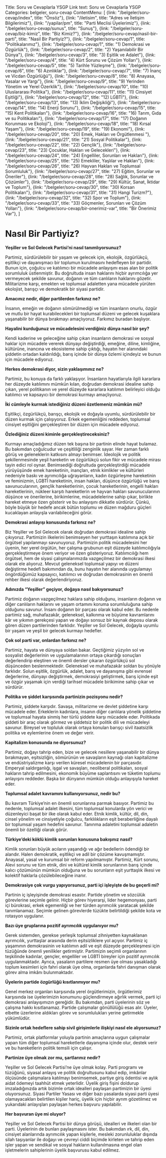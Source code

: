 Title: Soru ve Cevaplarla YSGP
Link text: Soru ve Cevaplarla YSGP
Categories: belgeler, soru-cevap
ContentMenu: [
  {link: "/belgeler/soru-cevap/index", title: "Önsöz"},
  {link: "/iletisim", title: "Adres ve İletişim Bilgilerimiz"},
  {link: "/yapilar/pm", title: "Parti Meclisi Üyelerimiz"},
  {link: "/belgeler/soru-cevap/sunus", title: "Sunuş"},
  {link: "/belgeler/soru-cevap/biz-kimiz", title: "Biz Kimiz?"},
  {link: "/belgeler/soru-cevap/nasil-bir-parti", title: "Nasil Bir Partiyiz?"},
  {link: "/belgeler/soru-cevap/1", title: "Politikalarımız"},
  {link: "/belgeler/soru-cevap/1", title: "1) Demokrasi ve Özgürlük"},
  {link: "/belgeler/soru-cevap/2", title: "2) Yaşanılabilir Bir Dünya"},
  {link: "/belgeler/soru-cevap/3", title: "3) Eşitlik ve Adalet"},
  {link: "/belgeler/soru-cevap/4", title: "4) Kürt Sorunu ve Çözüm Yolları"},
  {link: "/belgeler/soru-cevap/5", title: "5) Tarihle Yüzleşme"},
  {link: "/belgeler/soru-cevap/6", title: "6) Azınlıklar"},
  {link: "/belgeler/soru-cevap/7", title: "7) İnanç ve Vicdan Özgürlüğü"},
  {link: "/belgeler/soru-cevap/8", title: "8) Anayasa, Yasalar ve Yargı"},
  {link: "/belgeler/soru-cevap/9", title: "9) Yerinden Yönetim ve Yerel Özerklik"},
  {link: "/belgeler/soru-cevap/10", title: "10) Uluslararası Politika"},
  {link: "/belgeler/soru-cevap/11", title: "11) Cinsiyet Eşitliği"},
  {link: "/belgeler/soru-cevap/12", title: "12) LGBTİ"},
  {link: "/belgeler/soru-cevap/13", title: "13) İklim Değişikliği"},
  {link: "/belgeler/soru-cevap/14", title: "14) Enerji Sorunu"},
  {link: "/belgeler/soru-cevap/15", title: "15) Kent Politikaları"},
  {link: "/belgeler/soru-cevap/16", title: "16) Tarım, Gıda ve su Politikaları"},
  {link: "/belgeler/soru-cevap/17", title: "17) Doğanın Korunması ve Ekoloji"},
  {link: "/belgeler/soru-cevap/18", title: "18) Kırsal Yaşam"},
  {link: "/belgeler/soru-cevap/19", title: "19) Ekonomi"},
  {link: "/belgeler/soru-cevap/20", title: "20) Emek, Hakları ve Örgütlenmesi
"},
  {link: "/belgeler/soru-cevap/21", title: "21) Sosyal Politikalar"},
  {link: "/belgeler/soru-cevap/22", title: "22) Gençlik"},
  {link: "/belgeler/soru-cevap/23", title: "23) Çocuklar, Hakları ve Gelecekleri"},
  {link: "/belgeler/soru-cevap/24", title: "24) Engelliler, Sorunları ve Hakları"},
  {link: "/belgeler/soru-cevap/25", title: "25) Emekliler, Yaşlılar ve Hakları"},
  {link: "/belgeler/soru-cevap/26", title: "26) Hayvan Hakları ve Toplumsal Sorumluluk"},
  {link: "/belgeler/soru-cevap/27", title: "27) Eğitim, Sorunlar ve Öneriler"},
  {link: "/belgeler/soru-cevap/28", title: "28) Sağlık, Sorunlar ve Çözümler"},
  {link: "/belgeler/soru-cevap/29", title: "29) Kültür, Sanat, İktidar ve Toplum"},
  {link: "/belgeler/soru-cevap/30", title: "30) Korsan Politikaları"},
  {link: "/belgeler/soru-cevap/31", title: "31) Hangi Turizm?"},
  {link: "/belgeler/soru-cevap/32", title: "32) Spor ve Toplum"},
  {link: "/belgeler/soru-cevap/33", title: "33) Göçmenler, Sorunları ve Çözüm Yolları"},
  {link: "/belgeler/soru-cevap/bir-onerimiz-var", title: "Bir Önerimiz Var"},
  ]


# Nasıl Bir Partiyiz?

**Yeşiller ve Sol Gelecek Partisi’ni nasıl tanımlıyorsunuz?**

Partimiz, sürdürülebilir bir yaşam ve gelecek için, ekolojik, özgürlükçü, eşitlikçi ve dayanışmacı bir toplumun kurulmasını hedefleyen bir partidir. Bunun için, çoğulcu ve katılımcı bir mücadele anlayışını esas alan bir politik sorumluluk üstlenmiştir. Bu doğrultuda insan haklarını hiçbir ayrımcılığa yer vermeyecek şekilde savunur, doğanın ve tüm canlıların haklarını gözetir. Militarizme karşı, emekten ve toplumsal adaletten yana mücadele yürüten ekolojist, barışçı ve demokratik bir siyasi partidir.

**Amacınız nedir, diğer partilerden farkınız ne?**

İnsanın, emeğin ve doğanın sömürülmediği ve tüm insanların onurlu, özgür ve mutlu bir hayat kurabilecekleri bir toplumsal düzeni ve gelecek kuşaklara yaşanabilir bir dünya bırakmayı amaçlıyoruz. Farkımız buradan başlıyor.

**Hayalini kurduğunuz ve mücadelesini verdiğiniz dünya nasıl bir şey?**

Kendi kaderine ve geleceğine sahip çıkan insanların demokrasi ve sosyal haklar için mücadele vererek dünyayı değiştirdiği, emeğine, diline, kimliğine, kültürüne, inancına ve ekosisteme sahip çıktığı, hayatın her alanındaki şiddetin ortadan kaldırıldığı, barış içinde bir dünya özlemi içindeyiz ve bunun için mücadele ediyoruz.

**Herkes demokrasi diyor, sizin yaklaşımınız ne?**

Partimiz, bu konuya da farklı yaklaşıyor. İnsanların hayatlarıyla ilgili kararlara her düzeyde katılımını mümkün kılan, doğrudan demokrasi idealine sahip çıkan, yerel politikanın ve yerel düzeyde kararlara katılımın belirleyici olduğu katılımcı ve kapsayıcı bir demokrasi kurmayı amaçlıyoruz. 

**İki cümleyle kurmak istediğiniz düzeni özetlemeniz mümkün mü?** 

Eşitlikçi, özgürlükçü, barışçı, ekolojik ve doğayla uyumlu, sürdürülebilir bir düzen kurmak için çalışıyoruz. Erkek egemenliğini reddeden, toplumsal cinsiyet eşitliğini gerçekleştiren bir düzen için mücadele ediyoruz.

**Özlediğiniz düzeni kiminle gerçekleştireceksiniz?**

Kurmayı amaçladığımız düzen tek başına bir partinin elinde hayat bulamaz. Bu bakımdan çoğulcudur ve çeşitliliği zenginlik sayar. Her zaman farklı görüş ve geleneklerin katkısını almayı benimser. İdeolojik ve politik şekillenmesinde yeşil hareketin ve özgürlükçü solun fikir ve mücadele mirası tayin edici rol oynar. Benimsediği doğrultuda gerçekleştirdiği mücadele yürüyüşünde emek hareketinin, inançları, etnik kimlikler ve kültürleri nedeniyle baskı ve ayrımcılığa uğrayanların, kadın özgürleşme hareketinin ve feminizmin, LGBTİ hareketinin, insan hakları, düşünce özgürlüğü ve barış savunucularının, gençlik hareketlerinin, çocuk hareketlerinin, engelli hakları hareketlerinin, nükleer karşıtı hareketlerin ve hayvan hakları savunucularının düşünce ve önerilerine, birikimlerine, mücadelelerine sahip çıkar, birlikte hareket etmeye özen gösterir ve bu anlayışını dikkatle sürdürür. Çünkü, böyle büyük bir hedefe ancak bütün toplumu ve düzen mağduru güçleri kucaklayan anlayışla varılabileceğini görür. 

**Demokrasi anlayışı konusunda farkınız ne?**

Biz Yeşiller ve Sol Gelecek olarak doğrudan demokrasi idealine sahip çıkıyoruz. Partimizin ilkelerini benimseyen her yurttaşın katılımına açık bir örgütsel yapılanmayı savunuyoruz. Partimizin politik mücadelesini her üyenin, her yerel örgütün, her çalışma grubunun eşit düzeyde katılımcılığıyla gerçekleştirmeye önem veriyor ve özen gösteriyoruz. Katılımcılığı hem örgütsel, hem de siyasi çalışmalarımızda vazgeçilmez bir demokrasi ilkesi olarak ele alıyoruz. Mevcut geleneksel toplumsal yapıyı ve düzeni değiştirme hedefi bakımından da, bunu hayatın her alanında uygulamayı öngördüğümüz kapsayıcı, katılımcı ve doğrudan demokrasinin en önemli rehber ilkesi olarak değerlendiriyoruz. 

**Adınızda “Yeşiller” geçiyor, doğaya nasıl bakıyorsunuz?** 

Partimiz doğanın vazgeçilmez haklara sahip olduğunu, insanların doğanın ve diğer canlıların haklarını ve yaşam ortamını koruma sorumluluğuna sahip olduğunu savunur. İnsanı doğanın bir parçası olarak kabul eder. Bu nedenle partimiz sağ, muhafazakâr, geleneksel, kalkınma ve büyüme kavramlarını kâr ve yıkımın gerekçesi yapan ve doğayı sonsuz bir kaynak deposu olarak gören düzen partilerinden farklıdır. Yeşiller ve Sol Gelecek, doğayla uyumlu bir yaşam ve yeşil bir gelecek kurmayı hedefler.

**Çok sol parti var, onlardan farkınız ne?**

Partimiz, hayata ve dünyaya soldan bakar. Geçtiğimiz yüzyılın sol ve sosyalist değerlerinin ve uygulamalarının ortaya çıkardığı sonuçları değerlendirip eleştiren ve önemli dersler çıkaran özgürlükçü sol düşünceden beslenmektedir. Geleneksel ve muhafazakâr soldan bu yönüyle farklıdır. Solun eşitlik, özgürlük, adalet, barış ve dayanışma gibi evrensel değerlerine, dünyayı değiştirmek, demokrasiyi geliştirmek, barış içinde eşit ve özgür yaşamak için verdiği tarihsel mücadele birikimine sahip çıkar ve sürdürür.

**Politika ve şiddet karşısında partinizin pozisyonu nedir?** 

Partimiz, şiddete karşıdır. Savaşa, militarizme ve devlet şiddetine karşı mücadele eder. Erkeklerin kadınlara, insanın diğer canlılara yönelik şiddetine ve toplumsal hayata sinmiş her türlü şiddete karşı mücadele eder. Politikada şiddeti bir araç olarak görmez ve şiddetsiz bir politik dili ve mücadeleyi savunur. Bireysel ve topluluk olarak ortaya konulan barışçı sivil itaatsizlik politika ve eylemlerine önem ve değer verir.

**Kapitalizm konusunda ne diyorsunuz?**

Partimiz, doğayı tahrip eden, bize ve gelecek nesillere yaşanabilir bir dünya bırakmayan, eşitsizliğin, sömürünün ve savaşların kaynağı olan kapitalizme ve endüstriyalizme karşı verilen küresel mücadelenin bir parçasıdır. Emperyal saldırganlığı, işgal ve savaşları, neoliberal politikaları, sosyal hakların tahrip edilmesini, ekonomik büyüme saplantısını ve tüketim toplumu anlayışını reddeder. Başka bir dünyanın mümkün olduğu anlayışıyla hareket eder.

**Toplumsal adalet kavramını kullanıyorsunuz, nedir bu?**

Bu kavram Türkiye’nin en önemli sorunlarına parmak basıyor. Partimiz bu nedenle, toplumsal adalet ilkesini, tüm toplumsal konularda yön verici ve düzenleyici başat bir ilke olarak kabul eder. Etnik kimlik, kültür, dil, din, cinsel yönelim ve cinsiyetiyle çoğulcu, farklılıkların eşit beraberliğine dayalı bir toplumsal yaşam hedefini savunur. Tanınma adaletini toplumsal adaletin önemli bir özelliği olarak görür.

**Türkiye’deki köklü kimlik sorunları konusuna bakışınız nasıl?**

Kimlik sorunları büyük acıların yaşandığı ve ağır bedellerin ödendiği bir alandır. Halen demokratik, eşitlikçi ve adil bir çözüme kavuşmamıştır. Anayasal, yasal ve kurumsal bir reform yapılmamıştır. Partimiz, Kürt sorunu, Alevi sorunu ve tüm etnik, dini ve kültürel kimlik sorunlarının barış içinde kalıcı çözümünün mümkün olduğuna ve bu sorunların eşit yurttaşlık ilkesi ve kolektif haklarla çözülebileceğine inanır.

**Demokrasiye çok vurgu yapıyorsunuz, parti içi işleyişte de bu geçerli mi?**

Partinin iç işleyişinde demokrasi esastır. Partide yönetim ve sözcülük görevlerine seçimle gelinir. Hiçbir görev hiyerarşi, lider hegemonyası, parti içi bürokrasi, erkek egemenliği ve her türden ayrımcılık yaratacak şekilde tanımlanamaz. Seçimle gelinen görevlerde tüzükte belirtildiği şekilde kota ve rotasyon uygulanır. 

**Bazı üye gruplarına pozitif ayrımcılık uygulanıyor mu?**

Gerek sistemden, gerekse yerleşik toplumsal zihniyetten kaynaklanan ayrımcılık, yurttaşlar arasında derin eşitsizliklere yol açıyor. Partimiz iç yaşamının demokrasinin ve katılımın adil ve eşit düzeyde gerçekleşmesi için tüzüğünde önemli yenilikler getirmiştir. Partimizin seçimli organlarının teşkilinde kadınlar, gençler, engelliler ve LGBTİ bireyler için pozitif ayrımcılık uygulanmaktadır. Ayrıca, yasaların partilere resmen üye olması yasakladığı toplum kesimleri için fahri olarak üye olma, organlarda fahri danışman olarak görev alma imkânı bulunmaktadır.

**Üyelerin partide özgürlüğü kısıtlanmıyor mu?**

Genel merkez organları karşısında yerel örgütlerimizin, örgütlerimiz karşısında ise üyelerimizin konumunu güçlendirmeye ağırlık vermek, parti içi demokrasi anlayışımızın gereğidir. Bu bakımdan, parti üyelerinin söz ve çalışma hakkı kısıtlanamaz. Partide çalışmalar gönüllülüğü esas alır. Üyeler, elbette üzerlerine aldıkları görev ve sorumlulukları yerine getirmekle yükümlüdür. 

**Sizinle ortak hedeflere sahip sivil girişimlerle ilişkiyi nasıl ele alıyorsunuz?**

Partimiz, ortak platformlar yoluyla partinin amaçlarına uygun çalışmalar yapan tüm diğer toplumsal hareketlerle dayanışma içinde olur, destek verir ve bu hareketlerin politik temsili için çalışır. 

**Partinize üye olmak zor mu, şartlarınız nedir?**

Yeşiller ve Sol Gelecek Partisi’ne üye olmak kolay. Parti programı ve tüzüğünü, siyasal anlayış ve politik doğrultusunu kabul edip, imkânlar ölçüsünde çalışmalara katılmayı benimsemek, partiye giriş ödentisi ve aylık aidat ödemeyi taahhüt etmek yeterlidir. Üyelik giriş fişini doldurup imzaladığınızda artık bizimle ortak idealleri paylaşan partimizin bir üyesi oluyorsunuz. Siyasi Partiler Yasası ve diğer bazı yasalarda siyasi parti üyesi olamayacakları belirtilen kişiler hariç, üyelik için hiçbir ayrım gözetilmez ve yukarıdaki anlayışları paylaşan herkes başvuru yapılabilir. 

**Her başvuran üye mi oluyor?**

Yeşiller ve Sol Gelecek Partisi bir dünya görüşü, idealleri ve ilkeleri olan bir parti. Üyelerinin de bunları paylaşmasını ister. Bu bakımdan ırk, dil, din, cinsiyet alanlarında ayrımcılık yapan kişilerle, mesleki zorunluluklar dışında silah taşıyanlar ile doğayı ve çevreyi ciddi biçimde kirleten ve tahrip eden işler yapan ve sendikal ve sosyal hakların kullanılmasına engel olan işletmelerin sahiplerinin üyelik başvurusu kabul edilmez.



